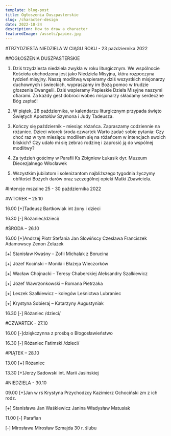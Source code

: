 ```yaml
---
template: blog-post
title: Ogłoszenia Duszpasterskie
slug: /character-design
date: 2022-10-24
description: How to draw a character
featuredImage: /assets/papiez.jpg
---
```



#TRZYDZIESTA NIEDZIELA W CIĄGU ROKU - 23 października 2022

##OGŁOSZENIA DUSZPASTERSKIE

1. Dziś trzydziesta niedziela zwykła w roku liturgicznym. We wspólnocie Kościoła obchodzona jest jako Niedziela Misyjna, która rozpoczyna tydzień misyjny. Naszą modlitwą wspieramy dziś wszystkich misjonarzy duchownych i świeckich, wypraszamy im Bożą pomoc w trudzie głoszenia Ewangelii. Dziś wspieramy Papieskie Dzieła Misyjne naszymi ofiarami. Za każdy gest dobroci wobec misjonarzy składamy serdeczne Bóg zapłać!

2. W piątek, 28 października, w kalendarzu liturgicznym przypada święto Świętych Apostołów Szymona i Judy Tadeusza.

3. Kończy się październik – miesiąc różańca. Zapraszamy codziennie na różaniec. Dzieci wtorek środa czwartek Warto zadać sobie pytania: Czy choć raz w tym miesiącu modliłem się na różańcem w intencjach swoich bliskich? Czy udało mi się zebrać rodzinę i zaprosić ją do wspólnej modlitwy?

4. Za tydzień gościmy w Parafii Ks Zbigniew Łukasik dyr. Muzeum Diecezjalnego Włocławek 

5. Wszystkim jubilatom i solenizantom najbliższego tygodnia życzymy obfitości Bożych darów oraz szczególnej opieki Matki Zbawiciela.   

#Intencje mszalne     25 - 30 października   2022

#WTOREK – 25.10

16.00 [+]Tadeusz Bartkowiak int żony i dzieci

16.30 [-] Różaniec/dzieci/

#ŚRODA – 26.10

16.00 [+]Andrzej Piotr Stefania Jan Słowińscy Czesława Franciszek Adamowscy Zenon Żelazek

[+] Stanisław Kwaśny – Zofii Michalak z Borucina

[+] Józef Kociński – Moniki i Błażeja Wieczorków

[+] Wacław Chojnacki – Teresy Chaberskiej Aleksandry Szałkiewicz

[+] Józef Wawrzonkowski – Romana Pietrzaka 

[+] Leszek Szałkiewicz – kolegów Leśnictwa Lubraniec

[+] Krystyna Sobieraj – Katarzyny Augustyniak 

16.30 [-] Różaniec /dzieci/ 

#CZWARTEK -  27.10  

16.00 [-]dziękczynna z prośbą o Błogosławieństwo

16.30 [-] Różaniec Fatimski /dzieci/

#PIĄTEK – 28.10 

13.00 [+] Różaniec 

13.30 [+]Jerzy Sadowski int. Marii Jasińskiej
  
  
#NIEDZIELA - 30.10

09.00 [+]Jan w rś Krystyna Przychodzcy Kazimierz Ochociński zm z ich rodz.  

[+] Stanisława Jan Waśkiewicz Janina Władysław Matusiak

11.00 [-] Parafian

[-] Mirosława Mirosław Szmajda 30 r. ślubu

